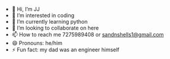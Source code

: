 - 👋 Hi, I’m JJ
- 👀 I’m interested in coding
- 🌱 I’m currently learning python
- 💞️ I’m looking to collaborate on here
- 📫 How to reach me 7275989408 or sandnshells1@gmail.com
- 😄 Pronouns: he/him
- ⚡ Fun fact: my dad was an engineer himself

<!---
ReadGroup5/ReadGroup5 is a ✨ special ✨ repository because its `README.md` (this file) appears on your GitHub profile.
You can click the Preview link to take a look at your changes.
--->

